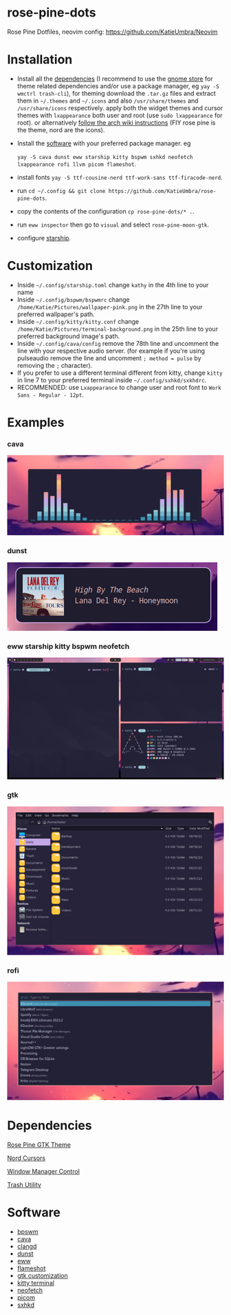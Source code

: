 # rose-pine-dots
Rose Pine Dotfiles, neovim config: https://github.com/KatieUmbra/Neovim

# Installation


- Install all the [dependencies](#dependencies) (I recommend to use the [gnome store](https://www.gnome-look.org) for theme related dependencies and/or use a package manager, eg `yay -S wmctrl trash-cli`), for theming download the `.tar.gz` files and extract them in `~/.themes` and `~/.icons` and also `/usr/share/themes` and `/usr/share/icons` respectively. apply both the widget themes and cursor themes with `lxappearance` both user and root (use `sudo lxappearance` for root). or alternatively [follow the arch wiki instructions](https://wiki.archlinux.org/title/GTK#Configuration) (FIY rose pine is the theme, nord are the icons).

- Install the [software](#software) with your preferred package manager. eg

  `yay -S cava dunst eww starship kitty bspwm sxhkd neofetch lxappearance rofi llvm picom flameshot`.

- install fonts `yay -S ttf-cousine-nerd ttf-work-sans ttf-firacode-nerd`.

- run `cd ~/.config && git clone https://github.com/KatieUmbra/rose-pine-dots`.

- copy the contents of the configuration `cp rose-pine-dots/* .`.

- run `eww inspector` then go to `visual` and select `rose-pine-moon-gtk`.

- configure [starship](https://starship.rs/guide/#%F0%9F%9A%80-installation).

# Customization

- Inside `~/.config/starship.toml` change `kathy` in the 4th line to your name
- Inside `~/.config/bspwm/bspwmrc` change `/home/Katie/Pictures/wallpaper-pink.png` in the 27th line to your preferred wallpaper's path.
- Inside `~/.config/kitty/kitty.conf` change `/home/Katie/Pictures/terminal-background.png` in the 25th line to your preferred background image's path.
- Inside `~/.config/cava/config` remove the 78th line and uncomment the line with your respective audio server. (for example if you're using pulseaudio remove the line and uncomment `; method = pulse` by removing the `;` character).
- If you prefer to use a different terminal different from kitty, change `kitty` in line 7 to your preferred terminal inside `~/.config/sxhkd/sxkhdrc`.
- RECOMMENDED: use `Lxappearance` to change user and root font to `Work Sans - Regular - 12pt`.

# Examples

### cava

![cava](https://raw.githubusercontent.com/KatieUmbra/rose-pine-dots/main/.examples/cava.png)

### dunst

![dunst](https://raw.githubusercontent.com/KatieUmbra/rose-pine-dots/main/.examples/dunst.png)

### eww starship kitty bspwm neofetch

![eww starship kitty bspwm neofetch](https://raw.githubusercontent.com/KatieUmbra/rose-pine-dots/main/.examples/eww-starship-kitty-bspwm-neofetch.png)

### gtk

![gtk](https://github.com/KatieUmbra/rose-pine-dots/blob/main/.examples/gtk.png?raw=true****)

### rofi

![rofi](https://github.com/KatieUmbra/rose-pine-dots/blob/main/.examples/rofi.png?raw=true)

# Dependencies
[Rose Pine GTK Theme](https://github.com/rose-pine/gtk)

[Nord Cursors](https://www.gnome-look.org/p/1571937)

[Window Manager Control](https://www.freedesktop.org/wiki/Software/wmctrl/)

[Trash Utility](https://github.com/andreafrancia/trash-cli)

# Software

- [bpswm](https://github.com/baskerville/bspwm)
- [cava](https://github.com/karlstav/cava)
- [clangd](https://llvm.org/)
- [dunst](https://github.com/dunst-project/dunst)
- [eww](https://github.com/elkowar/eww)
- [flameshot](https://flameshot.org/)
- [gtk customization](https://github.com/lxde/lxappearance)
- [kitty terminal](https://sw.kovidgoyal.net/kitty/)
- [neofetch](https://github.com/dylanaraps/neofetch)
- [picom](https://github.com/yshui/picom)
- [sxhkd](https://github.com/baskerville/sxhkd)
